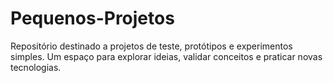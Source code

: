 # Pequenos-Projetos
Repositório destinado a projetos de teste, protótipos e experimentos simples. Um espaço para explorar ideias, validar conceitos e praticar novas tecnologias.
